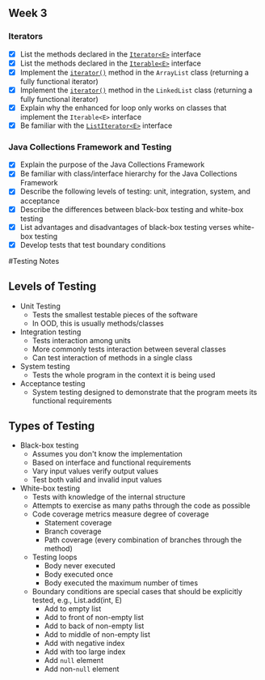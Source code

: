 ## Week 3

### Iterators

* [x] List the methods declared in the [`Iterator<E>`](http://javadoc.taylorial.com/java.base/util/Iterator.html) interface
* [x] List the methods declared in the [`Iterable<E>`](http://javadoc.taylorial.com/java.base/lang/Iterable.html) interface
* [x] Implement the [`iterator()`](http://javadoc.taylorial.com/java.base/util/List.html#iterator%28%29) method in the `ArrayList` class (returning a fully functional iterator)
* [x] Implement the [`iterator()`](http://javadoc.taylorial.com/java.base/util/List.html#iterator%28%29) method in the `LinkedList` class (returning a fully functional iterator)
* [x] Explain why the enhanced for loop only works on classes that implement the `Iterable<E>` interface
* [x] Be familiar with the [`ListIterator<E>`](http://javadoc.taylorial.com/java.base/util/ListIterator.html) interface

### Java Collections Framework and Testing

* [x] Explain the purpose of the Java Collections Framework
* [x] Be familiar with class/interface hierarchy for the Java Collections Framework
* [x] Describe the following levels of testing: unit, integration, system, and acceptance
* [x] Describe the differences between black-box testing and white-box testing
* [x] List advantages and disadvantages of black-box testing verses white-box testing
* [x] Develop tests that test boundary conditions

#Testing Notes
## Levels of Testing
* Unit Testing
  - Tests the smallest testable pieces of the software
  - In OOD, this is usually methods/classes
* Integration testing
  - Tests interaction among units
  - More commonly tests interaction between several classes
  - Can test interaction of methods in a single class
* System testing
  - Tests the whole program in the context it is being used
* Acceptance testing
  - System testing designed to demonstrate that the program meets its functional requirements
    
## Types of Testing
* Black-box testing
  - Assumes you don't know the implementation
  - Based on interface and functional requirements
  - Vary input values verify output values
  - Test both valid and invalid input values
* White-box testing
  - Tests with knowledge of the internal structure
  - Attempts to exercise as many paths through the code as possible
  - Code coverage metrics measure degree of coverage
    + Statement coverage
    + Branch coverage
    + Path coverage (every combination of branches through the method)
  - Testing loops
    + Body never executed
    + Body executed once
    + Body executed the maximum number of times
  - Boundary conditions are special cases that should be explicitly tested, e.g., List.add(int, E)
    + Add to empty list
    + Add to front of non-empty list
    + Add to back of non-empty list
    + Add to middle of non-empty list
    + Add with negative index
    + Add with too large index
    + Add `null` element
    + Add non-`null` element
  

